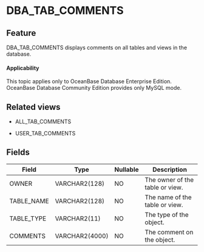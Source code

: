 # DBA_TAB_COMMENTS

## Feature

DBA_TAB_COMMENTS displays comments on all tables and views in the database.

<main id="notice" >
    <h4>Applicability</h4>
    <p>This topic applies only to OceanBase Database Enterprise Edition. OceanBase Database Community Edition provides only MySQL mode. </p>
  </main>

## Related views

* ALL_TAB_COMMENTS

* USER_TAB_COMMENTS

## Fields

| **Field**  | **Type**       | **Nullable** | **Description**                 |
|------------|----------------|--------------|---------------------------------|
| OWNER      | VARCHAR2(128)  | NO           | The owner of the table or view. |
| TABLE_NAME | VARCHAR2(128)  | NO           | The name of the table or view.  |
| TABLE_TYPE | VARCHAR2(11)   | NO           | The type of the object.         |
| COMMENTS   | VARCHAR2(4000) | NO           | The comment on the object.      |

